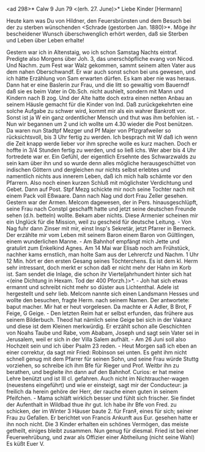 <ad 298>* Calw 9 Jun 79
 <(erh. 27. June)>*
Liebe Kinder [Hermann]

Heute kam was Du von Hildner, den Feuersbrünsten und dem Besuch bei der zu sterben wünschenden <Schrade (gestorben Jan. 1880)>*. Möge ihr bescheidener Wunsch überschwenglich erhört werden, daß sie Sterben und Leben über Leben erhalte!

Gestern war ich in Altenstaig, wo ich schon Samstag Nachts eintraf. Predigte also Morgens über Joh. 3, das unerschöpfliche evang von Nicod. Und Nachm. zum Fest war Walz gekommen, sammt seinem alten Vater aus dem nahen Oberschwandf. Er war auch sonst schon bei uns gewesen, und ich hätte Erzählung von Sam erwarten dürfen. Es kam aber nie was heraus. Dann hat er eine Baslerin zur Frau, und die litt so gewaltig vom Bauerndf daß sie es beim Vater in Ob.Sch. nicht aushielt, sondern mit Mann und Kindern nach B zog. Und der Alte hatte doch extra einen netten Anbau an seinem Häusle gemacht für die Kinder von Ind. Daß zurückgekehrten eine solche Aufgabe zu schwer wird, kommt mir als ein wahrer Bankrott vor. Sonst ist ja W ein ganz ordentlicher Mensch und thut was ihm befohlen ist. - Nun wir begannen um 2 und ich wollte um 4.30 wieder die Post benützen. Da waren nun Stadtpf Mezger und Pf Majer von Pflzgrafweiler so rücksichtsvoll, bis 3 Uhr fertig zu werden. Ich besprach mit W daß ich wenn die Zeit knapp werde lieber vor ihm spreche wolle es kurz machen. Doch er hoffte in 3/4 Stunden fertig zu werden, und so ließ ichs. Wer aber bis 4 Uhr fortredete war er. Ein Gefühl, der eigentlich Ersehnte des Schwarzwalds zu sein kam über ihn und so wurde denn alles mögliche herausgeschüttet von indischen Göttern und dergleichen nur nichts selbst erlebtes und namentlich nichts aus innerem Leben, daß ich mich halb schämte vor den Pfarrern. Also noch einen kurzen Schluß mit möglichster Verdichtung und Gebet. Dann auf Post. Stpf Mezg schickte mir noch seine Tochter nach mit einem Pack voll Eßwaare. Dann nach Nag und dort Frau Zeller gesehen. Gestern war der Armen. Melcom dagewesen, der in Pers. hinausgeschlüpft, seine Frau nach Constpl geschafft hatte und jetzt seine deutschen Freunde sehen (d.h. betteln) wollte. Bekam aber nichts. Diese Armenier scheinen mir ein Unglück für die Mission, weil zu gescheid für deutsche Leitung. - Von Nag fuhr dann Zinser mit mir, einst Insp's Sekretär, jetzt Pfarrer in Berneck. Der erzählte mir vom Leben mit seinem Baron einem Baron von Gültlingen, einem wunderlichen Manne. - Am Bahnhof empfängt mich Jette und gratulirt zum Enkelkind Agnes. Am 14 Mai war Elisab noch am Frühstück, nachher kams ernstlich, man holte Sam aus der Lehrercfz und Nachm. 1 Uhr 12 Min. hört er den ersten Gesang seines Töchterchens. Es ist dem kl. Herm sehr intressant, doch merkt er schon daß er nicht mehr der Hahn im Korb ist. Sam sendet die Inlage, die schon ihr Vierteljahrhundert hinter sich hat <(eine Dichtung in Hexam. Tod der 400 Pforzh.)>*. - Joh hat sich etwas ermannt und schreibt nicht mehr so düster aus Lichtenthal. Adele ist hergestellt und sehr lieb. Melcom nannte sich einen Landsmann Hesses und wollte den besuchen, fragte Herm. nach seinem Namen. Der antwortete: baput macher. Mir hat er heut vorgelesen. Da machte er A Adler, B Brot, F Feige, G Geige. - Den letzten Reim hat er selbst erfunden, das frühere aus seinem Bilderbuch. Theod hat nämlich seine Geige bei sich in der Vakanz und diese ist dem Kleinen merkwürdig. Er erzählt schon alle Geschichten von Noahs Taube und Rabe, vom Ababam, Joseph und sagt sein Vater sei in Jerusalem, weil er sich in der Villa Salem aufhält. - Am 26 Juni soll also Hochzeit sein und ich über Psalm 23 reden. - Heut Morgen saß ich eben an einer correktur, da sagt mir Fried: Robinson sei unten. Es geht ihm nicht schnell genug mit dem Pfarrer für seinen Sohn, und seine Frau würde Stuttg vorziehen, so schreibe ich ihm Bfe für Rieger und Prof. Weitbr ihn zu berathen, und begleite ihn dann auf den Bahnhof. Curios: er hat meine Lehre benützt und ist III cl. gefahren. Auch nicht im Nichtraucher-wagen (neuestens eingeführt) und wie er einsteigt, sagt mir der Conducteur: ja freilich da herein gehöre der Herr, der rauche einen guten in seinem Pfeifchen. - Mama schläft wirklich besser und fühlt sich frischer. Sie findet der Aufenthalt in Wildbad thue ihr gut. Ich habe ihr Bfe von Fred. zu schicken, der im Winter 3 Häuser baute 2. für Fran‡, eines für sich; seiner Frau zu Gefallen. Er berichtet von Francis Ankunft aus Eur. gesehen hatte er ihn noch nicht. Die 3 Kinder erhalten ein schönes Vermögen, das meiste getheilt, einiges bleibt zusammen. Nun genug für diesmal. Fried ist bei einer Feuerwehrübung, und zwar als Offizier einer Abtheilung (nicht seine Wahl)  Es küßt Euer V.
